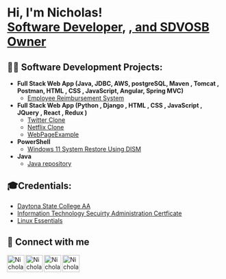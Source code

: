 <h1>Hi, I'm Nicholas! <br/><a href="https://www.upwork.com/freelancers/~0170ecd8433937e1d6?mp_source=share&hl=en-US">Software Developer</a>, 
<a href="https://www.flcompanyregistry.com/companies/digital-binary-solutions-llc/"> , and SDVOSB Owner</a>
 
  ## 👨‍💻 Software Development Projects:

- <b>Full Stack Web App (Java, JDBC, AWS, postgreSQL, Maven , Tomcat , Postman, HTML , CSS , JavaScript, Angular, Spring MVC)</b>
    - [Employee Reimbursement System](https://github.com/njs33487/Java_Python_HTML_CSS_JavaScript/tree/main/EmployeeReimburementSystem)
 - <b>Full Stack Web App (Python , Django , HTML , CSS , JavaScript , JQuery , React , Redux )</b>   
   - [Twitter Clone](https://TwitterClone.nicholasjoseph1.repl.co)
   - [Netflix Clone](https://netflix-frontend.nicholasjoseph1.repl.co/)
   - [WebPageExample](https://github.com/njs33487/webpage_example)
- <b>PowerShell</b>
    - [Windows 11 System Restore Using DISM](https://github.com/njs33487/System-Restore-win11)
- <b>Java</b>
    - [Java repository](https://github.com/njs33487/Java_Python_HTML_CSS_JavaScript/tree/main/nicholasStanleyCode/nickJava/hackerrank-solutions)

## 🎓Credentials:
  - [Daytona State College AA](https://imgur.com/a/aLHZuaA)
  - [Information Technology Secuirty Administration Certficate](https://imgur.com/MLPLXQs) 
  - [Linux Essentials](https://cs.lpi.org/caf/Xamman/certification/verify/LPI000552551/ge494tbrk7)
    
  
## 🤳 Connect with me

[<img align="center" alt="NicholasStanley | Android" width="40px" src="https://cdn.jsdelivr.net/npm/simple-icons@3.13.0/icons/snapchat.svg" />][snapchat]
[<img align="left" alt="NicholasStanley | CashApp" width="40px" src="https://cdn.jsdelivr.net/npm/simple-icons@3.13.0/icons/cashapp.svg" />][cashapp]
[<img align="left" alt="NicholasStanley | YouTube" width="40px" src="https://cdn.jsdelivr.net/npm/simple-icons@v3/icons/youtube.svg" />][youtube]
[<img align="left" alt="NicholasStanley | LinkedIn" width="40px" src="https://cdn.jsdelivr.net/npm/simple-icons@v3/icons/linkedin.svg" />][linkedin]


[snapchat]: https://www.snapchat.com/add/theonethatiz?share_id=gKfW0-GIgRA&locale=en-US
[cashapp]: https://imgur.com/a/u9XLX7b
[youtube]: https://www.youtube.com/@networkStan
[linkedin]: https://linkedin.com/in/njs33487

